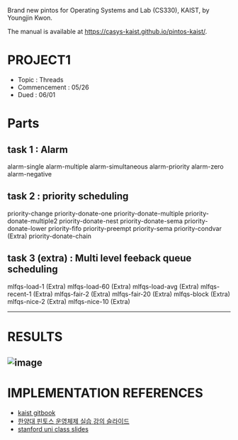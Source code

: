 Brand new pintos for Operating Systems and Lab (CS330), KAIST, by Youngjin Kwon.

The manual is available at https://casys-kaist.github.io/pintos-kaist/.

# PROJECT1

- Topic : Threads
- Commencement : 05/26
- Dued : 06/01

# Parts

## task 1 : Alarm

alarm-single
alarm-multiple
alarm-simultaneous
alarm-priority
alarm-zero
alarm-negative

## task 2 : priority scheduling

priority-change
priority-donate-one
priority-donate-multiple
priority-donate-multiple2
priority-donate-nest
priority-donate-sema
priority-donate-lower
priority-fifo
priority-preempt
priority-sema
priority-condvar (Extra)
priority-donate-chain

## task 3 (extra) : Multi level feeback queue scheduling

mlfqs-load-1 (Extra)
mlfqs-load-60 (Extra)
mlfqs-load-avg (Extra)
mlfqs-recent-1 (Extra)
mlfqs-fair-2 (Extra)
mlfqs-fair-20 (Extra)
mlfqs-block (Extra)
mlfqs-nice-2 (Extra)
mlfqs-nice-10 (Extra)

---

# RESULTS

## ![image](https://github.com/Pyotato/pintos-kaist/assets/102423086/3ae6c5c9-9dc1-4851-ab56-147a5a958127)

# IMPLEMENTATION REFERENCES

- [kaist gitbook](https://casys-kaist.github.io/pintos-kaist/)
- [한양대 핀토스 운영체제 실습 강의 슬라이드](http://broadpeak.kaist.ac.kr/wiki/dmcweb/download/%EC%9A%B4%EC%98%81%EC%B2%B4%EC%A0%9C_%EC%8B%A4%EC%8A%B5_%EA%B0%95%EC%9D%98%EC%9E%90%EB%A3%8C.pdf)
- [stanford uni class slides](https://web.stanford.edu/class/cs140/projects/pintos/pintos_3.html#SEC32)
